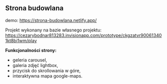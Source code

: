 ## Strona budowlana

demo: https://strona-budowlana.netlify.app/

Projekt wykonany na bazie własnego projektu: https://cezarybodnar813283.invisionapp.com/prototype/ckgzatvr900613401kt8bi1wm/play

**Funkcjonalności strony:**

- geleria carousel,
- galeria zdjęć lightbox,
- przycisk do skrollowania w góre,
- interaktywna mapa google-maps.
